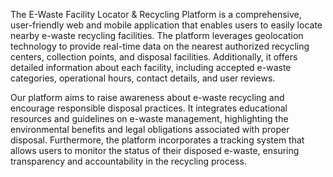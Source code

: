The E-Waste Facility Locator & Recycling Platform is a comprehensive, user-friendly web and mobile application that enables users to easily locate nearby e-waste recycling facilities. The platform leverages geolocation technology to provide real-time data on the nearest authorized recycling centers, collection points, and disposal facilities. Additionally, it offers detailed information about each facility, including accepted e-waste categories, operational hours, contact details, and user reviews.

Our platform aims to raise awareness about e-waste recycling and encourage responsible disposal practices. It integrates educational resources and guidelines on e-waste management, highlighting the environmental benefits and legal obligations associated with proper disposal. Furthermore, the platform incorporates a tracking system that allows users to monitor the status of their disposed e-waste, ensuring transparency and accountability in the recycling process.
